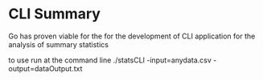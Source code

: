# CLI Summary

Go has proven viable for the for the development of CLI application for the analysis of summary statistics


to use run at the command line ./statsCLI -input=anydata.csv -output=dataOutput.txt